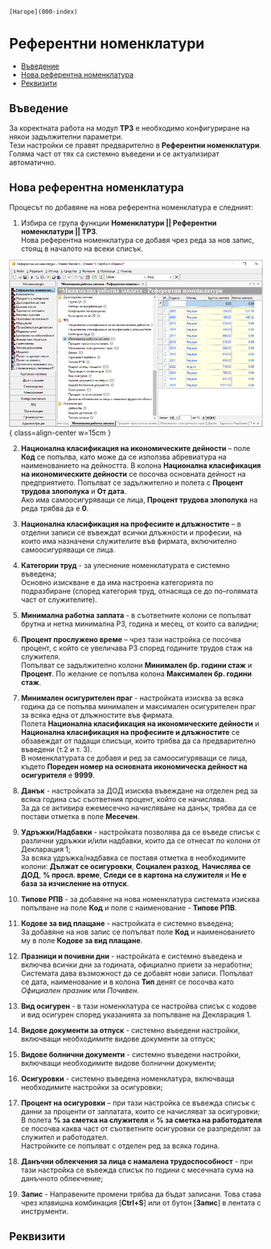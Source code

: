 ```{only} html
[Нагоре](000-index)
```

# **Референтни номенклатури**

- [Въведение](#въведение)  
- [Нова референтна номенклатура](#нова-референтна-номенклатура)  
- [Реквизити](#реквизити)  

## **Въведение**

За коректната работа на модул **ТРЗ** е необходимо конфигуриране на някои задължителни параметри.  
Тези настройки се правят предварително в **Референтни номенклатури**. Голяма част от тях са системно въведени и се актуализират автоматично.    

## **Нова референтна номенклатура**

Процесът по добавяне на нова референтна номенклатура е следният:  

1) Избира се група функции **Номенклатури || Референтни номенклатури || ТРЗ**.  
Нова референтна номенклатура се добавя чрез реда за нов запис, стоящ в началото на всеки списък.   

![](901-payroll-settings1.png){ class=align-center w=15cm }

2) **Национална класификация на икономическите дейности** – поле **Код** се попълва, като може да се използва абревиатура на наименованието на дейността. В колона **Национална класификация на икономическите дейности** се посочва основната дейност на предприятието. Попълват се задължително и полета с **Процент трудова злополука** и **От дата**.  
Ако има самоосигуряващи се лица, **Процент трудова злополука** на реда трябва да е **0**. 

3) **Национална класификация на професиите и длъжностите** – в отделни записи се въвеждат всички длъжности и професии, на които има назначени служителите във фирмата, включително самоосигуряващи се лица.  

4) **Категории труд** - за улеснение номенклатурата е системно въведена;  
Основно изискване е да има настроена категорията по подразбиране (според категория труд, отнасяща се до по–голямата част от служителите).  

5) **Минимална работна заплата** - в съответните колони се попълват брутна и нетна минимална РЗ, година и месец, от които са валидни;  

6) **Процент прослужено време** – чрез тази настройка се посочва процент, с който се увеличава РЗ според годините трудов стаж на служителя.  
Попълват се задължително колони **Минимален бр. години стаж** и **Процент**. По желание се попълва колона **Максимален бр. години стаж**.  

7) **Минимален осигурителен праг** - настройката изисква за всяка година да се попълва минимален и максимален осигурителен праг за всяка една от длъжностите във фирмата.  
Полета **Национална класификация на икономическите дейности** и **Национална класификация на професиите и длъжностите** се обзавеждат от падащи списъци, които трябва да са предварително въведени (т.2 и т. 3).  
В номенклатурата се добавя и ред за самоосигуряващи се лица, където **Пореден номер на основната икономическа дейност на осигурителя** е **9999**.  

8) **Данък** - настройката за ДОД изисква въвеждане на отделен ред за всяка година със съответния процент, който се начислява.  
За да се активира ежемесечно начисляване на данък, трябва да се постави отметка в поле **Месечен**.  

9) **Удръжки/Надбавки** - настройката позволява да се въведе списък с различни удръжки и/или надбавки, които да се отнесат по колони от Декларация 1;  
За всяка удръжка/надбавка се поставя отметка в необходимите колони: **Дължат се осигуровки**, **Социален разход**, **Начислява се ДОД**, **% просл. време**, **Следи се в картона на служителя** и **Не е база за изчисление на отпуск**. 

10) **Типове РПВ** - за добавяне на нова номенклатура системата изисква попълване на поле **Код** и  поле с наименование - **Типове РПВ**.  

11) **Кодове за вид плащане** - настройката е системно въведена;  
За добавяне на нов запис се попълват поле **Код** и наименованието му в поле **Кодове за вид плащане**.

12) **Празници и почивни дни** - настройката е системно въведена и включва всички дни за годината, официално приети за неработни;  
Системата дава възможност да се добавят нови записи. Попълват се дата, наименование и в колона **Тип** денят се посочва като *Официален празник* или *Почивен*.  

13) **Вид осигурен** - в тази номенклатура се настройва списък с кодове и вид осигурен според указанията за попълване на Декларация 1.  

14) **Видове документи за отпуск** - системно въведени настройки, включващи необходимите видове документи за отпуск; 

15) **Видове болнични документи** - системно въведени настройки, включващи необходимите видове болнични документи;  

16) **Осигуровки** - системно въведена номенклатура, включваща необходимите настройки за осигуровки;  

17) **Процент на осигуровки** – при тази настройка се въвежда списък с данни за проценти от заплатата, които се начисляват за осигуровки;  
В полета **% за сметка на служителя** и **% за сметка на работодателя** се посочва каква част от съответните осигуровки се разпределят за служител и работодател.  
Настройките се попълват с отделен ред за всяка година.  

18) **Данъчни облекчения за лица с намалена трудоспособност** - при тази настройка се въвежда списък по години с месечната сума на данъчното облекчение;  

19) **Запис** - Направените промени трябва да бъдат записани. Това става чрез клавишна комбинация [**Ctrl+S**] или от бутон [**Запис**] в лентата с инструменти.  

## **Реквизити**

